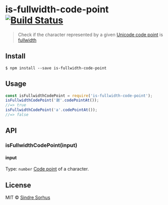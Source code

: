 # is-fullwidth-code-point [![Build Status](https://travis-ci.org/sindresorhus/is-fullwidth-code-point.svg?branch=master)](https://travis-ci.org/sindresorhus/is-fullwidth-code-point)
> Check if the character represented by a given [Unicode code point](https://en.wikipedia.org/wiki/Code_point) is [fullwidth](https://en.wikipedia.org/wiki/Halfwidth_and_fullwidth_forms)
## Install
```
$ npm install --save is-fullwidth-code-point
```
## Usage
```js
const isFullwidthCodePoint = require('is-fullwidth-code-point');
isFullwidthCodePoint('谢'.codePointAt());
//=> true
isFullwidthCodePoint('a'.codePointAt());
//=> false
```
## API
### isFullwidthCodePoint(input)
#### input
Type: `number`
[Code point](https://en.wikipedia.org/wiki/Code_point) of a character.
## License
MIT © [Sindre Sorhus](https://sindresorhus.com)
